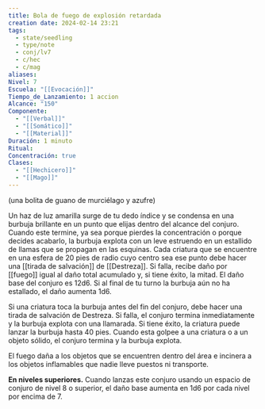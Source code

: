 ```yaml
---
title: Bola de fuego de explosión retardada
creation date: 2024-02-14 23:21
tags:
  - state/seedling
  - type/note
  - conj/lv7
  - c/hec
  - c/mag
aliases: 
Nivel: 7
Escuela: "[[Evocación]]"
Tiempo_de_Lanzamiento: 1 accion
Alcance: "150"
Componente:
  - "[[Verbal]]"
  - "[[Somático]]"
  - "[[Material]]"
Duración: 1 minuto
Ritual: 
Concentración: true
Clases:
  - "[[Hechicero]]"
  - "[[Mago]]"
---
```

(una bolita de guano de murciélago y azufre)

Un haz de luz amarilla surge de tu dedo índice y se condensa en una burbuja brillante en un punto que elijas dentro del alcance del conjuro. Cuando este termine, ya sea porque pierdes la concentración o porque decides acabarlo, la burbuja explota con un leve estruendo en un estallido de llamas que se propagan en las esquinas. Cada criatura que se encuentre en una esfera de 20 pies de radio cuyo centro sea ese punto debe hacer una [[tirada de salvación]] de [[Destreza]]. Si falla, recibe daño por [[fuego]] igual al daño total acumulado y, si tiene éxito, la mitad. El daño base del conjuro es 12d6. Si al final de tu turno la burbuja aún no ha estallado, el daño aumenta 1d6.

Si una criatura toca la burbuja antes del fin del conjuro, debe hacer una tirada de salvación de Destreza. Si falla, el conjuro termina inmediatamente y la burbuja explota con una llamarada. Si tiene éxito, la criatura puede lanzar la burbuja hasta 40 pies. Cuando esta golpee a una criatura o a un objeto sólido, el conjuro termina y la burbuja explota.

El fuego daña a los objetos que se encuentren dentro del área e incinera a los objetos inflamables que nadie lleve puestos ni transporte.

**En niveles superiores.** Cuando lanzas este conjuro usando un espacio de conjuro de nivel 8 o superior, el daño base aumenta en 1d6 por cada nivel por encima de 7.